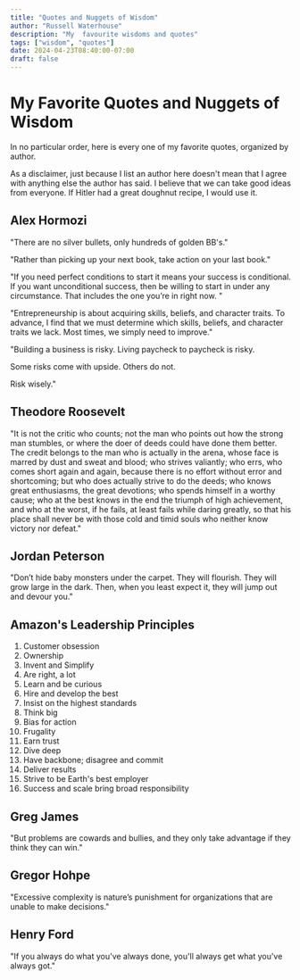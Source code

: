 ```yaml
---
title: "Quotes and Nuggets of Wisdom"
author: "Russell Waterhouse"
description: "My  favourite wisdoms and quotes"
tags: ["wisdom", "quotes"]
date: 2024-04-23T08:40:00-07:00
draft: false
---
```


# My Favorite Quotes and Nuggets of Wisdom

In no particular order, here is every one of my favorite quotes, organized by
author.

As a disclaimer, just because I list an author here doesn't mean that I agree
with anything else the author has said. I believe that we can take good ideas
from everyone. If Hitler had a great doughnut recipe, I would use it.


## Alex Hormozi

"There are no silver bullets, only hundreds of golden BB's."

"Rather than picking up your next book,
take action on your last book."

"If you need perfect conditions to start it means your success is conditional.
If you want unconditional success, then be willing to start in under any
circumstance. That includes the one you’re in right now. "

"Entrepreneurship is about acquiring skills, beliefs, and character traits. To
advance, I find that we must determine which skills, beliefs, and character
traits we lack. Most times, we simply need to improve."

"Building a business is risky. Living paycheck to paycheck is risky.

Some risks come with upside. Others do not.

Risk wisely."


## Theodore Roosevelt

"It is not the critic who counts; not the man who points out how the strong man
stumbles, or where the doer of deeds could have done them better. The credit
belongs to the man who is actually in the arena, whose face is marred by dust
and sweat and blood; who strives valiantly; who errs, who comes short again and
again, because there is no effort without error and shortcoming; but who does
actually strive to do the deeds; who knows great enthusiasms, the great
devotions; who spends himself in a worthy cause; who at the best knows in the
end the triumph of high achievement, and who at the worst, if he fails, at
least fails while daring greatly, so that his place shall never be with those
cold and timid souls who neither know victory nor defeat."

## Jordan Peterson

"Don’t hide baby monsters under the carpet. They will flourish. They will grow
large in the dark. Then, when you least expect it, they will jump out and
devour you."


## Amazon's Leadership Principles

1. Customer obsession
2. Ownership
3. Invent and Simplify
4. Are right, a lot
5. Learn and be curious
6. Hire and develop the best
7. Insist on the highest standards
8. Think big
9. Bias for action
10. Frugality
11. Earn trust
12. Dive deep
13. Have backbone; disagree and commit
14. Deliver results
15. Strive to be Earth's best employer
16. Success and scale bring broad responsibility


## Greg James

"But problems are cowards and bullies, and they only take advantage if they
think they can win."

## Gregor Hohpe

"Excessive complexity is nature’s punishment for organizations that are unable
to make decisions."

## Henry Ford

"If you always do what you've always done, you'll always get what you've always
got."
